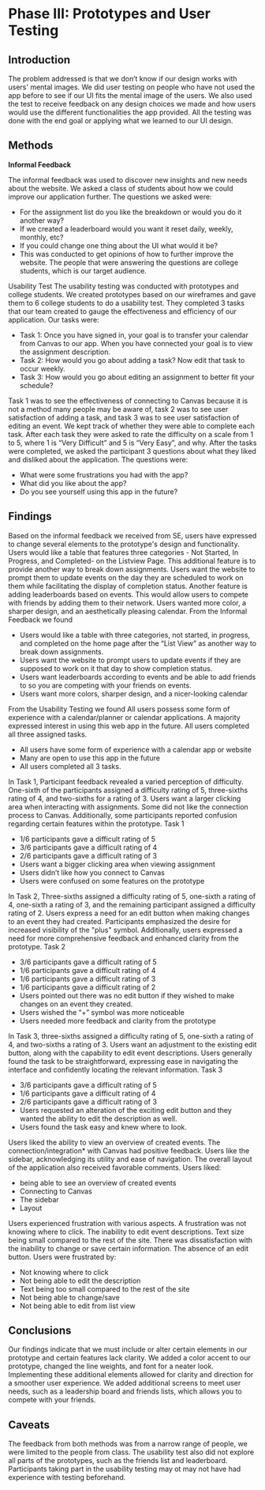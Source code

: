 # Phase III: Prototypes and User Testing

## Introduction

The problem addressed is that we don’t know if our design works with users' mental images. We did user testing on people who have not used the app before to see if our UI fits the mental image of the users. We also used the test to receive feedback on any design choices we made and how users would use the different functionalities the app provided. All the testing was done with the end goal or applying what we learned to our UI design. 

## Methods

**Informal Feedback**

The informal feedback was used to discover new insights and new needs about the website. We asked a class of students about how we could improve our application further. The questions we asked were:
* For the assignment list do you like the breakdown or would you do it another way?
* If we created a leaderboard would you want it reset daily, weekly, monthly, etc?
* If you could change one thing about the UI what would it be?
* This was conducted to get opinions of how to further improve the website. The people that were answering the questions are college students, which is our target audience. 

Usability Test
The usability testing was conducted with prototypes and college students. We created prototypes based on our wireframes and gave them to 6 college students to do a usability test. They completed 3 tasks that our team created to gauge the effectiveness and efficiency of our application. Our tasks were:
* Task 1: Once you have signed in, your goal is to transfer your calendar from Canvas to our app. When you have connected your goal is to view the assignment description.
* Task 2: How would you go about adding a task? Now edit that task to occur weekly.
* Task 3: How would you go about editing an assignment to better fit your schedule?

Task 1 was to see the effectiveness of connecting to Canvas because it is not a method many people may be aware of, task 2 was to see user satisfaction of adding a task, and task 3 was to see user satisfaction of editing an event. We kept track of whether they were able to complete each task. After each task they were asked to rate the difficulty on a scale from 1 to 5, where 1 is “Very Difficult” and 5 is “Very Easy”, and why. After the tasks were completed, we asked the participant 3 questions about what they liked and disliked about the application. The questions were:
* What were some frustrations you had with the app?
* What did you like about the app?
* Do you see yourself using this app in the future?

## Findings

Based on the informal feedback we received from SE, users have expressed to change several elements to the prototype's design and functionality. Users would like a table that features three categories - Not Started, In Progress, and Completed- on the Listview Page. This additional feature is to provide another way to break down assignments. Users want the website to prompt them to update events on the day they are scheduled to work on them while facilitating the display of completion status. Another feature is adding leaderboards based on events. This would allow users to compete with friends by adding them to their network. Users wanted more color, a sharper design, and an aesthetically pleasing calendar.
From the Informal Feedback we found
* Users would like a table with three categories, not started, in progress, and completed on the home page after the “List View” as another way to break down assignments.
* Users want the website to prompt users to update events if they are supposed to work on it that day to show completion status.
* Users want leaderboards according to events and be able to add friends to so you are competing with your friends on events.
* Users want more colors, sharper design, and a nicer-looking calendar



From the Usability Testing we found 
All users possess some form of experience with a calendar/planner or calendar applications. A majority expressed interest in using this web app in the future. All users completed all three assigned tasks. 
* All users have some form of experience with a calendar app or website
* Many are open to use this app in the future
* All users completed all 3 tasks.

In Task 1, Participant feedback revealed a varied perception of difficulty. One-sixth of the participants assigned a difficulty rating of 5, three-sixths rating of 4, and two-sixths for a rating of 3. Users want a larger clicking area when interacting with assignments. Some did not like the connection process to Canvas. Additionally, some participants reported confusion regarding certain features within the prototype.
Task 1 
* 1/6 participants gave a difficult rating of 5
* 3/6 participants gave a difficult rating of 4
* 2/6 participants gave a difficult rating of 3
* Users want a bigger clicking area when viewing assignment
* Users didn’t like how you connect to Canvas
* Users were confused on some features on the prototype 
 
In Task 2, Three-sixths assigned a difficulty rating of 5, one-sixth a rating of 4,  one-sixth a rating of 3, and the remaining participant assigned a difficulty rating of 2. Users express a need for an edit button when making changes to an event they had created. Participants emphasized the desire for increased visibility of the "plus" symbol. Additionally, users expressed a need for more comprehensive feedback and enhanced clarity from the prototype. 
Task 2 
* 3/6 participants gave a difficult rating of 5 
* 1/6 participants gave a difficult rating of 4
* 1/6 participants gave a difficult rating of 3
* 1/6 participants gave a difficult rating of 2
* Users pointed out there was no edit button if they wished to make changes on an event they created.
* Users wished the “+” symbol was more noticeable
* Users needed more feedback and clarity from the prototype
 

In Task 3, three-sixths assigned a difficulty rating of 5, one-sixth a rating of 4, and two-sixths a rating of 3. Users want an adjustment to the existing edit button, along with the capability to edit event descriptions. Users generally found the task to be straightforward, expressing ease in navigating the interface and confidently locating the relevant information. 
Task 3
* 3/6 participants gave a difficult rating of 5
* 1/6 participants gave a difficult rating of 4
* 2/6 participants gave a difficult rating of 3
* Users requested an alteration of the exciting edit button and they wanted the ability to edit the description as well. 
* Users found the task easy and knew where to look. 

Users liked the ability to view an overview of created events. The connection/integration* with Canvas had positive feedback. Users like the sidebar, acknowledging its utility and ease of navigation. The overall layout of the application also received favorable comments. 
Users liked:
* being able to see an overview of created events
* Connecting to Canvas
* The sidebar
* Layout

Users experienced frustration with various aspects. A frustration was not knowing where to click. The inability to edit event descriptions. Text size being small compared to the rest of the site. There was dissatisfaction with the inability to change or save certain information. The absence of an edit button. 
Users were frustrated by: 
* Not knowing where to click
* Not being able to edit the description
* Text being too small compared to the rest of the site
* Not being able to change/save
* Not being able to edit from list view


## Conclusions

Our findings indicate that we must include or alter certain elements in our prototype and certain features lack clarity. We added a color accent to our prototype, changed the line weights, and font for a neater look. Implementing these additional elements allowed for clarity and direction for a smoother user experience. We added additional screens to meet user needs, such as a leadership board and friends lists, which allows you to compete with your friends.

## Caveats

The feedback from both methods was from a narrow range of people, we were limited to the people from class. The usability test also did not explore all parts of the prototypes, such as the friends list and leaderboard. Participants taking part in the usability testing may ot may not have had experience with testing beforehand.

